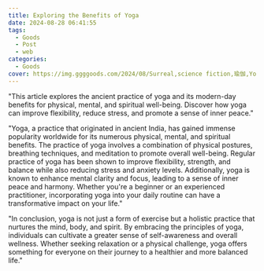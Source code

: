 ```yaml
---
title: Exploring the Benefits of Yoga
date: 2024-08-28 06:41:55
tags:
  - Goods
  - Post
  - web
categories:
  - Goods
cover: https://img.ggggoods.com/2024/08/Surreal,science fiction,瑜伽,Yoga,technology,tech,diagrams,renderings,colors_20240830_00001_.png
---
```


"This article explores the ancient practice of yoga and its modern-day benefits for physical, mental, and spiritual well-being. Discover how yoga can improve flexibility, reduce stress, and promote a sense of inner peace."

"Yoga, a practice that originated in ancient India, has gained immense popularity worldwide for its numerous physical, mental, and spiritual benefits. The practice of yoga involves a combination of physical postures, breathing techniques, and meditation to promote overall well-being. Regular practice of yoga has been shown to improve flexibility, strength, and balance while also reducing stress and anxiety levels. Additionally, yoga is known to enhance mental clarity and focus, leading to a sense of inner peace and harmony. Whether you're a beginner or an experienced practitioner, incorporating yoga into your daily routine can have a transformative impact on your life."

"In conclusion, yoga is not just a form of exercise but a holistic practice that nurtures the mind, body, and spirit. By embracing the principles of yoga, individuals can cultivate a greater sense of self-awareness and overall wellness. Whether seeking relaxation or a physical challenge, yoga offers something for everyone on their journey to a healthier and more balanced life."
